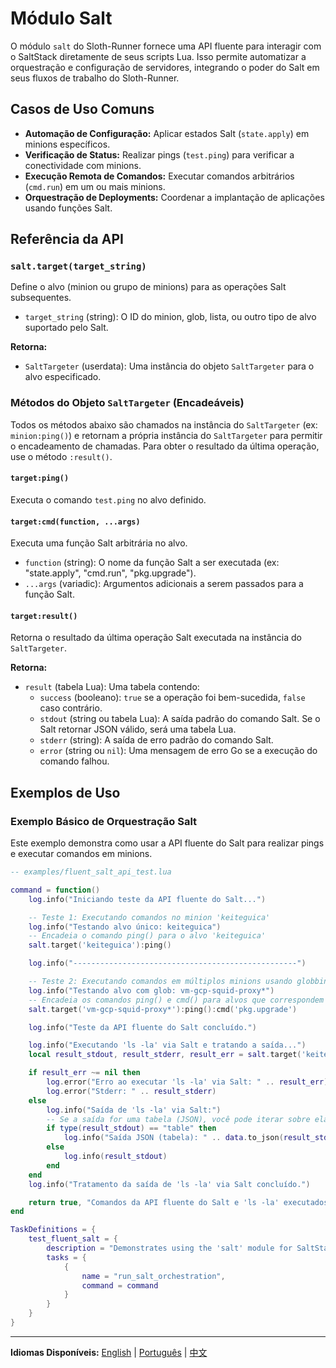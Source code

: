 # Módulo Salt

O módulo `salt` do Sloth-Runner fornece uma API fluente para interagir com o SaltStack diretamente de seus scripts Lua. Isso permite automatizar a orquestração e configuração de servidores, integrando o poder do Salt em seus fluxos de trabalho do Sloth-Runner.

## Casos de Uso Comuns

*   **Automação de Configuração:** Aplicar estados Salt (`state.apply`) em minions específicos.
*   **Verificação de Status:** Realizar pings (`test.ping`) para verificar a conectividade com minions.
*   **Execução Remota de Comandos:** Executar comandos arbitrários (`cmd.run`) em um ou mais minions.
*   **Orquestração de Deployments:** Coordenar a implantação de aplicações usando funções Salt.

## Referência da API

### `salt.target(target_string)`

Define o alvo (minion ou grupo de minions) para as operações Salt subsequentes.

*   `target_string` (string): O ID do minion, glob, lista, ou outro tipo de alvo suportado pelo Salt.

**Retorna:**
*   `SaltTargeter` (userdata): Uma instância do objeto `SaltTargeter` para o alvo especificado.

### Métodos do Objeto `SaltTargeter` (Encadeáveis)

Todos os métodos abaixo são chamados na instância do `SaltTargeter` (ex: `minion:ping()`) e retornam a própria instância do `SaltTargeter` para permitir o encadeamento de chamadas. Para obter o resultado da última operação, use o método `:result()`.

#### `target:ping()`

Executa o comando `test.ping` no alvo definido.

#### `target:cmd(function, ...args)`

Executa uma função Salt arbitrária no alvo.

*   `function` (string): O nome da função Salt a ser executada (ex: "state.apply", "cmd.run", "pkg.upgrade").
*   `...args` (variadic): Argumentos adicionais a serem passados para a função Salt.

#### `target:result()`

Retorna o resultado da última operação Salt executada na instância do `SaltTargeter`.

**Retorna:**
*   `result` (tabela Lua): Uma tabela contendo:
    *   `success` (booleano): `true` se a operação foi bem-sucedida, `false` caso contrário.
    *   `stdout` (string ou tabela Lua): A saída padrão do comando Salt. Se o Salt retornar JSON válido, será uma tabela Lua.
    *   `stderr` (string): A saída de erro padrão do comando Salt.
    *   `error` (string ou `nil`): Uma mensagem de erro Go se a execução do comando falhou.

## Exemplos de Uso

### Exemplo Básico de Orquestração Salt

Este exemplo demonstra como usar a API fluente do Salt para realizar pings e executar comandos em minions.

```lua
-- examples/fluent_salt_api_test.lua

command = function()
    log.info("Iniciando teste da API fluente do Salt...")

    -- Teste 1: Executando comandos no minion 'keiteguica'
    log.info("Testando alvo único: keiteguica")
    -- Encadeia o comando ping() para o alvo 'keiteguica'
    salt.target('keiteguica'):ping()

    log.info("--------------------------------------------------")

    -- Teste 2: Executando comandos em múltiplos minions usando globbing
    log.info("Testando alvo com glob: vm-gcp-squid-proxy*")
    -- Encadeia os comandos ping() e cmd() para alvos que correspondem ao padrão
    salt.target('vm-gcp-squid-proxy*'):ping():cmd('pkg.upgrade')

    log.info("Teste da API fluente do Salt concluído.")

    log.info("Executando 'ls -la' via Salt e tratando a saída...")
    local result_stdout, result_stderr, result_err = salt.target('keiteguica'):cmd('cmd.run', 'ls -la'):result()

    if result_err ~= nil then
        log.error("Erro ao executar 'ls -la' via Salt: " .. result_err)
        log.error("Stderr: " .. result_stderr)
    else
        log.info("Saída de 'ls -la' via Salt:")
        -- Se a saída for uma tabela (JSON), você pode iterar sobre ela ou convertê-la para string
        if type(result_stdout) == "table" then
            log.info("Saída JSON (tabela): " .. data.to_json(result_stdout))
        else
            log.info(result_stdout)
        end
    end
    log.info("Tratamento da saída de 'ls -la' via Salt concluído.")

    return true, "Comandos da API fluente do Salt e 'ls -la' executados com sucesso."
end

TaskDefinitions = {
    test_fluent_salt = {
        description = "Demonstrates using the 'salt' module for SaltStack orchestration.",
        tasks = {
            {
                name = "run_salt_orchestration",
                command = command
            }
        }
    }
}
```

---
**Idiomas Disponíveis:**
[English](../en/modules/salt.md) | [Português](./salt.md) | [中文](../../zh/modules/salt.md)